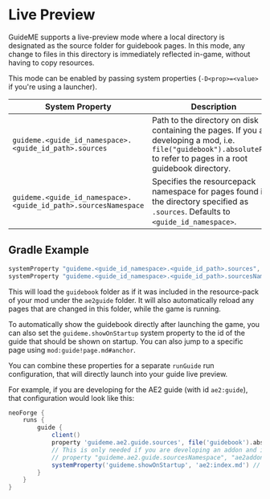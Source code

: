 # Live Preview

GuideME supports a live-preview mode where a local directory is designated as the source folder for guidebook pages.
In this mode, any change to files in this directory is immediately reflected in-game, without having to copy
resources.

This mode can be enabled by passing system properties (`-D<prop>=<value>` if you're using a launcher).

| System Property                                                 | Description                                                                                                                                                             |
|-----------------------------------------------------------------|-------------------------------------------------------------------------------------------------------------------------------------------------------------------------|
| `guideme.<guide_id_namespace>.<guide_id_path>.sources`          | Path to the directory on disk containing the pages. If you are developing a mod, i.e. `file("guidebook").absolutePath` to refer to pages in a root guidebook directory. |
| `guideme.<guide_id_namespace>.<guide_id_path>.sourcesNamespace` | Specifies the resourcepack namespace for pages found in the directory specified as `.sources`. Defaults to `<guide_id_namespace>`.                                      |

## Gradle Example

```groovy
systemProperty "guideme.<guide_id_namespace>.<guide_id_path>.sources", file("guidebook").absolutePath
systemProperty "guideme.<guide_id_namespace>.<guide_id_path>.sourcesNamespace", "your-mod-id"
```

This will load the `guidebook` folder as if it was included in the resource-pack of your mod under the `ae2guide`
folder.
It will also automatically reload any pages that are changed in this folder, while the game is running.

To automatically show the guidebook directly after launching the game, you can also set the
`guideme.showOnStartup` system property to the id of the guide that should be shown on startup. You can also jump
to a specific page using `mod:guide!page.md#anchor`.

You can combine these properties for a separate `runGuide` run configuration, that will directly launch into your guide
live preview.

For example, if you are developing for the AE2 guide (with id `ae2:guide`), that configuration would look like this:

```groovy
neoForge {
    runs {
        guide {
            client()
            property 'guideme.ae2.guide.sources', file('guidebook').absolutePath
            // This is only needed if you are developing an addon and it should be your mod id
            // property "guideme.ae2.guide.sourcesNamespace", "ae2addon"
            systemProperty('guideme.showOnStartup', 'ae2:index.md') // Start at index.md
        }
    }
}
```
